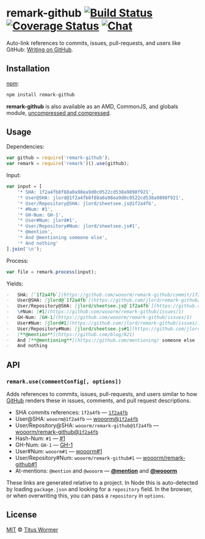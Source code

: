 # remark-github [![Build Status][build-badge]][build-status] [![Coverage Status][coverage-badge]][coverage-status] [![Chat][chat-badge]][chat]

<!--lint disable list-item-spacing-->

Auto-link references to commits, issues, pull-requests, and users like
GitHub: [Writing on GitHub][writing-on-github].

## Installation

[npm][]:

```bash
npm install remark-github
```

**remark-github** is also available as an AMD, CommonJS, and
globals module, [uncompressed and compressed][releases].

## Usage

Dependencies:

```javascript
var github = require('remark-github');
var remark = require('remark')().use(github);
```

Input:

```javascript
var input = [
    '* SHA: 1f2a4fb8f88a0a98ea9d0c0522cd538a9898f921',
    '* User@SHA: jlord@1f2a4fb8f88a0a98ea9d0c0522cd538a9898f921',
    '* User/Repository@SHA: jlord/sheetsee.js@1f2a4fb',
    '* #Num: #1',
    '* GH-Num: GH-1',
    '* User#Num: jlord#1',
    '* User/Repository#Num: jlord/sheetsee.js#1',
    '* @mention',
    '* And @mentioning someone else',
    '* And nothing'
].join('\n');
```

Process:

```javascript
var file = remark.process(input);
```

Yields:

```markdown
-   SHA: [`1f2a4fb`](https://github.com/wooorm/remark-github/commit/1f2a4fb8f88a0a98ea9d0c0522cd538a9898f921)
-   User@SHA: [jlord@`1f2a4fb`](https://github.com/jlord/remark-github/commit/1f2a4fb8f88a0a98ea9d0c0522cd538a9898f921)
-   User/Repository@SHA: [jlord/sheetsee.js@`1f2a4fb`](https://github.com/jlord/sheetsee.js/commit/1f2a4fb)
-   \#Num: [#1](https://github.com/wooorm/remark-github/issues/1)
-   GH-Num: [GH-1](https://github.com/wooorm/remark-github/issues/1)
-   User#Num: [jlord#1](https://github.com/jlord/remark-github/issues/1)
-   User/Repository#Num: [jlord/sheetsee.js#1](https://github.com/jlord/sheetsee.js/issues/1)
-   [**@mention**](https://github.com/blog/821)
-   And [**@mentioning**](https://github.com/mentioning) someone else
-   And nothing
```

## API

### `remark.use(commentConfig[, options])`

Adds references to commits, issues, pull-requests, and users similar to how
[GitHub][writing-on-github]
renders these in issues, comments, and pull request descriptions.

*   SHA commits references: `1f2a4fb` — [`1f2a4fb`][sha]
*   User@SHA: `wooorm@1f2a4fb` — [wooorm@`1f2a4fb`][user-sha]
*   User/Repository@SHA: `wooorm/remark-github@1f2a4fb`
    — [wooorm/remark-github@`1f2a4fb`][project-sha]
*   Hash-Num: `#1` — [#1][issue]
*   GH-Num: `GH-1` — [GH-1][issue]
*   User#Num: `wooorm#1` — [wooorm#1][user-issue]
*   User/Repository#Num: `wooorm/remark-github#1`
    — [wooorm/remark-github#1][project-issue]
*   At-mentions: `@mention` and `@wooorm`
    — [**@mention**][mentions] and [**@wooorm**][mention]

These links are generated relative to a project.  In Node this is
auto-detected by loading `package.json` and looking for a `repository`
field.  In the browser, or when overwriting this, you can pass a
`repository` in `options`.

## License

[MIT][license] © [Titus Wormer][author]

<!-- Definitions -->

[build-badge]: https://img.shields.io/travis/wooorm/remark-github.svg

[build-status]: https://travis-ci.org/wooorm/remark-github

[coverage-badge]: https://img.shields.io/codecov/c/github/wooorm/remark-github.svg

[coverage-status]: https://codecov.io/github/wooorm/remark-github

[chat-badge]: https://img.shields.io/gitter/room/wooorm/remark.svg

[chat]: https://gitter.im/wooorm/remark

[releases]: https://github.com/wooorm/remark-github/releases

[license]: LICENSE

[author]: http://wooorm.com

[npm]: https://docs.npmjs.com/cli/install

[writing-on-github]: https://help.github.com/articles/writing-on-github/#references

[sha]: https://github.com/wooorm/remark-github/commit/1f2a4fb8f88a0a98ea9d0c0522cd538a9898f921

[user-sha]: https://github.com/wooorm/remark-github/commit/1f2a4fb8f88a0a98ea9d0c0522cd538a9898f921

[project-sha]: https://github.com/wooorm/remark-github/commit/1f2a4fb8f88a0a98ea9d0c0522cd538a9898f921

[issue]: https://github.com/wooorm/remark-github/issues/1

[user-issue]: https://github.com/wooorm/remark-github/issues/1

[project-issue]: https://github.com/wooorm/remark-github/issues/1

[mentions]: https://github.com/blog/821

[mention]: https://github.com/wooorm
